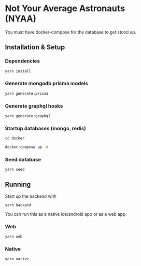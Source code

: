 # Not Your Average Astronauts (NYAA)

You must have docker-compose for the database to get stood up.

## Installation & Setup

### Dependencies

```bash
yarn install
```

### Generate mongodb prisma models

```bash
yarn generate:prisma
```

### Generate graphql hooks

```bash
yarn generate:graphql
```

### Startup databases (mongo, redis)

```bash
cd docker

docker-compose up -d
```

### Seed database

```bash
yarn seed
```

## Running

Start up the backend with

```
yarn backend
```

You can run this as a native ios/android app or as a web app.

### Web

```bash
yarn web
```

### Native

```bash
yarn native
```
